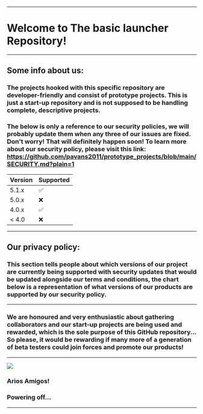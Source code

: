 
***

# Welcome to The basic launcher Repository!

***

## Some info about us:

### The projects hooked with this specific repository are developer-friendly and consist of prototype projects. This is just a start-up repository and is not supposed to be handling complete, descriptive projects.

### The below is only a reference to our security policies, we will probably update them when any three of our issues are fixed. Don't worry! That will definitely happen soon! To learn more about our security policy, please visit this link: https://github.com/pavans2011/prototype_projects/blob/main/SECURITY.md?plain=1

| Version | Supported          |
| ------- | ------------------ |
| 5.1.x   | :white_check_mark: |
| 5.0.x   | :x:                |
| 4.0.x   | :white_check_mark: |
| < 4.0   | :x:                |

***

## Our privacy policy: 

### This section tells people about which versions of our project are currently being supported with security updates that would be updated alongside our terms and conditions, the chart below is a representation of what versions of our products are supported by our security policy.

***


### We are honoured and very enthusiastic about gathering collaborators and our start-up projects are being used and rewarded, which is the sole purpose of this GitHub repository... So please, it would be rewarding if many more of a generation of beta testers could join forces and promote our products!


***
 
![](https://www.pixground.com/wp-content/uploads/2023/07/Abstract-Gradient-Blue-Layers-AI-Generated-4K-Wallpaper.jpg)

### Arios Amigos!
### Powering off...

***

